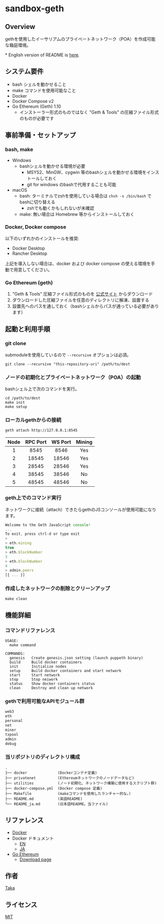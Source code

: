 # sandbox-geth

## Overview

gethを使用したイーサリアムのプライベートネットワーク（POA）を作成可能な箱庭環境。

\* English version of README is [here](./README.md).

## システム要件

- bash シェルを動かせること
- make コマンドを使用可能なこと
- Docker
- Docker Compose v2
- Go Ethereum (Geth) 1.10
  - インストーラー形式のものではなく "Geth & Tools" の圧縮ファイル形式のものが必要です

## 事前準備・セットアップ

### bash, make

- Windows
  - bashシェルを動かせる環境が必要
    - MSYS2、MinGW、cygwin 等のbashシェルを動かせる環境をインストールしておく
    - git for windows のbashで代用することも可能
- macOS
  - bash: ターミナルでzshを使用している場合は `chsh -s /bin/bash` でbashに切り替える
    - zshでも動くかもしれないが未確認
  - make: 無い場合は Homebrew 等からインストールしておく

### Docker, Docker compose

以下のいずれかのインストールを推奨:
- Docker Desktop
- Rancher Desktop

上記を導入しない場合は、docker および docker compose の使える環境を手動で用意してください。

### Go Ethereum (geth)

1. "Geth & Tools" 圧縮ファイル形式のものを [公式サイト](https://geth.ethereum.org/downloads/) からダウンロード
2. ダウンロードした圧縮ファイルを任意のディレクトリに解凍、設置する
3. 設置先へのパスを通しておく（bashシェルからパスが通っている必要があります）

## 起動と利用手順

### git clone

submoduleを使用しているので `--recursive` オプションは必須。

```shell
git clone --recursive "this-repository-uri" /path/to/dest
```

### ノードの初期化とプライベートネットワーク（POA）の起動

bashシェル上で次のコマンドを実行。

```shell
cd /path/to/dest
make init
make setup
```

### ローカルgethからの接続

```shell
geth attach http://127.0.0.1:8545
```

| Node | RPC Port | WS Port | Mining |
|:----:|:--------:|:-------:|:------:|
|  1   |   8545   |  8546   |  Yes   |
|  2   |  18545   |  18546  |  Yes   |
|  3   |  28545   |  28546  |  Yes   |
|  4   |  38545   |  38546  |   No   |
|  5   |  48545   |  48546  |   No   |

### geth上でのコマンド実行

ネットワークに接続（attach）できたらgethのJSコンソールが使用可能になります。

```javascript
Welcome to the Geth JavaScript console!
...
To exit, press ctrl-d or type exit
>
> eth.mining
true
> eth.blockNumber
3
> eth.blockNumber
4
> admin.peers
[{ ... }]
```

### 作成したネットワークの削除とクリーンアップ

```shell
make clean
```

## 機能詳細

### コマンドリファレンス

```shell
USAGE:
  make command

COMMANDS:
  genesis   Create genesis.json setting (launch puppeth binary)
  build     Build docker containers
  init      Initialize nodes
  setup     Build docker containers and start network
  start     Start network
  stop      Stop neiwork
  status    Show docker containers status
  clean     Destroy and clean up network
```

### gethで利用可能なAPIモジュール群

```javascript
web3
eth
personal
net
miner
txpool
admin
debug
```

### 当リポジトリのディレクトリ構成

```
.
├── docker              (Dockerコンテナ定義)
├── privatenet          (Ethereumネットワークのノードデータなど)
├── utilities           (ノード初期化、ネットワーク構築に使用するスクリプト群)
├── docker-compose.yml  (Docker compose 定義)
├── Makefile            (makeコマンドを使用したランチャー的な。)
├── README.md           (英語README)
└── README_ja.md        (日本語README。当ファイル)
```

## リファレンス

- [Docker](https://www.docker.com/)
- Docker ドキュメント
  - [EN](https://docs.docker.com/)
  - [JA](https://docs.docker.jp/)
- [Go Ethereum](https://geth.ethereum.org/)
  - [Download page](https://geth.ethereum.org/downloads/)

## 作者

[Taka](https://github.com/taka-tactical/)

## ライセンス

[MIT](https://opensource.org/licenses/mit-license.php)
